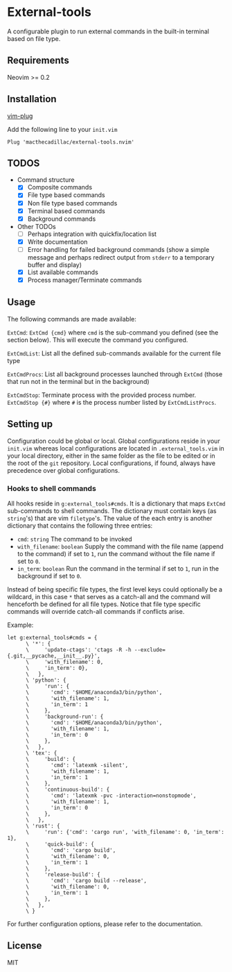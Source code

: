 # External-tools

A configurable plugin to run external commands in the built-in terminal based on
file type.

## Requirements

Neovim >= 0.2

## Installation

[vim-plug](https://github.com/junegunn/vim-plug)

Add the following line to your `init.vim`

```vim
Plug 'macthecadillac/external-tools.nvim'
```

## TODOS

- Command structure
  - [x] Composite commands
  - [x] File type based commands
  - [x] Non file type based commands
  - [x] Terminal based commands
  - [x] Background commands

- Other TODOs
  - [ ] Perhaps integration with quickfix/location list
  - [x] Write documentation
  - [ ] Error handling for failed background commands (show a simple message and perhaps redirect output from `stderr` to a temporary buffer and display)
  - [x] List available commands
  - [x] Process manager/Terminate commands

## Usage

The following commands are made available:

`ExtCmd`: `ExtCmd {cmd}` where `cmd` is the sub-command you defined (see the
section below). This will execute the command you configured.

`ExtCmdList`: List all the defined sub-commands available for the current file
type

`ExtCmdProcs`: List all background processes launched through `ExtCmd`
(those that run not in the terminal but in the background)

`ExtCmdStop`: Terminate process with the provided process number.  `ExtCmdStop
{#}` where `#` is the process number listed by `ExtCmdListProcs`.

## Setting up

Configuration could be global or local. Global configurations reside in your
`init.vim` whereas local configurations are located in `.external_tools.vim` in
your local directory, either in the same folder as the file to be edited or in
the root of the `git` repository. Local configurations, if found, always have
precedence over global configurations.

### Hooks to shell commands

All hooks reside in `g:external_tools#cmds`. It is a dictionary that maps
`ExtCmd` sub-commands to shell commands. The dictionary must contain keys (as
`string`'s) that are vim `filetype`'s. The value of the each entry is another
dictionary that contains the following three entries:

  - `cmd`: `string` The command to be invoked
  - `with_filename`: `boolean` Supply the command with the file name (append to
    the command) if set to `1`, run the command without the file name if set to
    `0`.
  - `in_term`: `boolean` Run the command in the terminal if set to `1`, run in the
    background if set to `0`.

Instead of being specific file types, the first level keys could optionally be
a wildcard, in this case `*` that serves as a catch-all and the command will
henceforth be defined for all file types. Notice that file type specific
commands will override catch-all commands if conflicts arise.

Example:

```vim
let g:external_tools#cmds = {
      \ '*': {
      \     'update-ctags': 'ctags -R -h --exclude={.git,__pycache,__init__.py}',
      \     'with_filename': 0,
      \     'in_term': 0},
      \   },
      \ 'python': {
      \     'run': {
      \       'cmd': '$HOME/anaconda3/bin/python',
      \       'with_filename': 1,
      \       'in_term': 1
      \     },
      \     'background-run': {
      \       'cmd': '$HOME/anaconda3/bin/python',
      \       'with_filename': 1,
      \       'in_term': 0
      \     },
      \   },
      \ 'tex': {
      \     'build': {
      \       'cmd': 'latexmk -silent',
      \       'with_filename': 1,
      \       'in_term': 1
      \     },
      \     'continuous-build': {
      \       'cmd': 'latexmk -pvc -interaction=nonstopmode',
      \       'with_filename': 1,
      \       'in_term': 0
      \     },
      \   },
      \ 'rust': {
      \     'run': {'cmd': 'cargo run', 'with_filename': 0, 'in_term': 1},
      \     'quick-build': {
      \       'cmd': 'cargo build',
      \       'with_filename': 0,
      \       'in_term': 1
      \     },
      \     'release-build': {
      \       'cmd': 'cargo build --release',
      \       'with_filename': 0,
      \       'in_term': 1
      \     },
      \   },
      \ }
```

For further configuration options, please refer to the documentation.

## License

MIT
